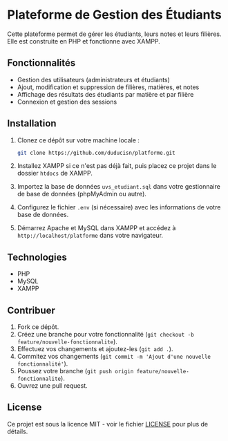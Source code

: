 # Plateforme de Gestion des Étudiants

Cette plateforme permet de gérer les étudiants, leurs notes et leurs filières. Elle est construite en PHP et fonctionne avec XAMPP.

## Fonctionnalités

- Gestion des utilisateurs (administrateurs et étudiants)
- Ajout, modification et suppression de filières, matières, et notes
- Affichage des résultats des étudiants par matière et par filière
- Connexion et gestion des sessions

## Installation

1. Clonez ce dépôt sur votre machine locale :

    ```bash
    git clone https://github.com/duducisn/platforme.git
    ```

2. Installez XAMPP si ce n'est pas déjà fait, puis placez ce projet dans le dossier `htdocs` de XAMPP.

3. Importez la base de données `uvs_etudiant.sql` dans votre gestionnaire de base de données (phpMyAdmin ou autre).

4. Configurez le fichier `.env` (si nécessaire) avec les informations de votre base de données.

5. Démarrez Apache et MySQL dans XAMPP et accédez à `http://localhost/platforme` dans votre navigateur.

## Technologies

- PHP
- MySQL
- XAMPP

## Contribuer

1. Fork ce dépôt.
2. Créez une branche pour votre fonctionnalité (`git checkout -b feature/nouvelle-fonctionnalite`).
3. Effectuez vos changements et ajoutez-les (`git add .`).
4. Commitez vos changements (`git commit -m 'Ajout d'une nouvelle fonctionnalité'`).
5. Poussez votre branche (`git push origin feature/nouvelle-fonctionnalite`).
6. Ouvrez une pull request.

## License

Ce projet est sous la licence MIT - voir le fichier [LICENSE](LICENSE) pour plus de détails.
